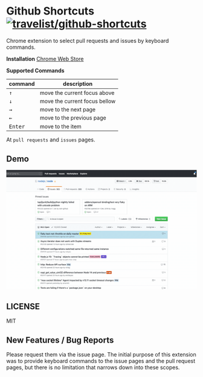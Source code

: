# Github Shortcuts [![travelist/github-shortcuts](https://circleci.com/gh/travelist/github-shortcuts.svg?style=svg)](https://app.circleci.com/pipelines/github/travelist/github-shortcuts)



Chrome extension to select pull requests and issues by keyboard commands.

**Installation** [Chrome Web Store](https://chrome.google.com/webstore/detail/pdeaikmjefgminiagmbdhjlmoaoobbjc)

**Supported Commands**

| command | description |
|---------|-------------|
| <kbd>↑</kbd> | move the current focus above |
| <kbd>↓</kbd> | move the current focus bellow |
| <kbd>→</kbd> | move to the next page |
| <kbd>←</kbd> | move to the previous page |
| <kbd>Enter</kbd> | move to the item |

At `pull requests` and `issues` pages.

## Demo

![Alt text](https://github.com/travelist/github-shortcuts/raw/master/etc/demo.gif)

## LICENSE

MIT

## New Features / Bug Reports

Please request them via the issue page. The initial purpose of this extension
was to provide keyboard commands to the issue pages and the pull request pages, but
there is no limitation that narrows down into these scopes.
